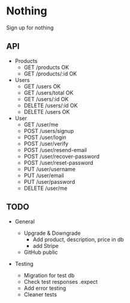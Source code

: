 # Nothing

Sign up for nothing

## API

- Products
  - GET /products OK
  - GET /products/:id OK
- Users
  - GET /users OK
  - GET /users/total OK
  - GET /users/:id OK
  - DELETE /users/:id OK
  - DELETE /users OK
- User
  - GET /user/me
  - POST /users/signup
  - POST /user/login
  - POST /user/verify
  - POST /user/resend-email
  - POST /user/recover-password
  - POST /user/reset-password
  - PUT /user/username
  - PUT /user/email
  - PUT /user/password
  - DELETE /user/me

## TODO

- General

  - Upgrade & Downgrade
    - Add product, description, price in db
    - add Stripe
  - GitHub public

- Testing

  - Migration for test db
  - Check test responses .expect
  - Add error testing
  - Cleaner tests
